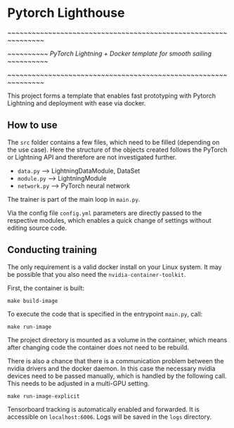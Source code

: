 # Pytorch Lighthouse

*~~~~~~~~~~~~~~~~~~~~~~~~~~~~~~~~~~~~~~~~~~~~~~~~~~~~~~~~~~~~~~~*

*~~~~~~~~~~ PyTorch Lightning + Docker template for smooth sailing ~~~~~~~~~~*

*~~~~~~~~~~~~~~~~~~~~~~~~~~~~~~~~~~~~~~~~~~~~~~~~~~~~~~~~~~~~~~~*


This project forms a template that enables fast prototyping with Pytorch
Lightning and deployment with ease via docker.

## How to use

The `src` folder contains a few files, which need to be filled (depending on the
use case). Here the structure of the objects created follows the PyTorch or Lightning
API and therefore are not investigated further.

- `data.py` --> LightningDataModule, DataSet
- `module.py` --> LightningModule
- `network.py` --> PyTorch neural network

The trainer is part of the main loop in `main.py`.

Via the config file `config.yml` parameters are directly passed to the respective
modules, which enables a quick change of settings without editing source code.


## Conducting training

The only requirement is a valid docker install on your Linux system. It may be
possible that you also need the `nvidia-container-toolkit`.

First, the container is built:

```
make build-image
```

To execute the code that is specified in the entrypoint `main.py`, call:

```
make run-image
```

The project directory is mounted as a volume in the container, which means after
changing code the container does not need to be rebuild.

There is also a chance that there is a communication problem between the nvidia drivers
and the docker daemon. In this case the necessary nvidia devices need to be passed
manually, which is handled by the following call. This needs to be adjusted in a
multi-GPU setting.

```
make run-image-explicit
```

Tensorboard tracking is automatically enabled and forwarded. It is accessible on
`localhost:6006`. Logs will be saved in the `logs` directory.
